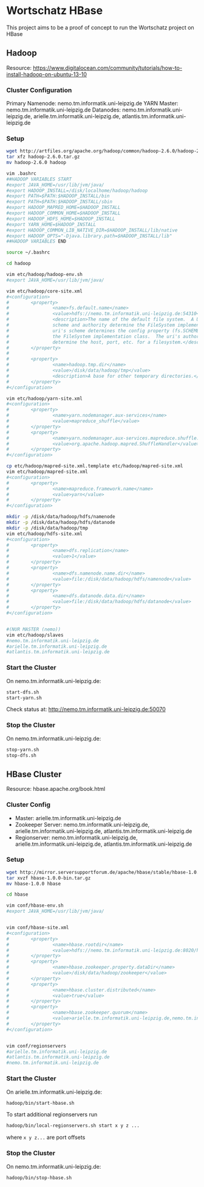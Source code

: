 # Wortschatz HBase

This project aims to be a proof of concept to run the Wortschatz project on HBase

## Hadoop

Resource: https://www.digitalocean.com/community/tutorials/how-to-install-hadoop-on-ubuntu-13-10

### Cluster Configuration
Primary Namenode: nemo.tm.informatik.uni-leipzig.de
YARN Master: nemo.tm.informatik.uni-leipzig.de
Datanodes: nemo.tm.informatik.uni-leipzig.de, arielle.tm.informatik.uni-leipzig.de, atlantis.tm.informatik.uni-leipzig.de

### Setup

```bash
wget http://artfiles.org/apache.org/hadoop/common/hadoop-2.6.0/hadoop-2.6.0.tar.gz
tar xfz hadoop-2.6.0.tar.gz 
mv hadoop-2.6.0 hadoop

vim .bashrc
##HADOOP VARIABLES START
#export JAVA_HOME=/usr/lib/jvm/java/
#export HADOOP_INSTALL=/disk/localhome/hadoop/hadoop
#export PATH=$PATH:$HADOOP_INSTALL/bin
#export PATH=$PATH:$HADOOP_INSTALL/sbin
#export HADOOP_MAPRED_HOME=$HADOOP_INSTALL
#export HADOOP_COMMON_HOME=$HADOOP_INSTALL
#export HADOOP_HDFS_HOME=$HADOOP_INSTALL
#export YARN_HOME=$HADOOP_INSTALL
#export HADOOP_COMMON_LIB_NATIVE_DIR=$HADOOP_INSTALL/lib/native
#export HADOOP_OPTS="-Djava.library.path=$HADOOP_INSTALL/lib"
##HADOOP VARIABLES END

source ~/.bashrc

cd hadoop

vim etc/hadoop/hadoop-env.sh
#export JAVA_HOME=/usr/lib/jvm/java/

vim etc/hadoop/core-site.xml
#<configuration>
#        <property>
#                <name>fs.default.name</name>
#                <value>hdfs://nemo.tm.informatik.uni-leipzig.de:54310</value>
#                <description>The name of the default file system.  A URI whose
#                scheme and authority determine the FileSystem implementation.  The
#                uri's scheme determines the config property (fs.SCHEME.impl) naming
#                the FileSystem implementation class.  The uri's authority is used to
#                determine the host, port, etc. for a filesystem.</description>
#        </property>
#
#        <property>
#                <name>hadoop.tmp.dir</name>
#                <value>/disk/data/hadoop/tmp</value>
#                <description>A base for other temporary directories.</description>
#        </property>
#</configuration>

vim etc/hadoop/yarn-site.xml
#<configuration>
#        <property>
#                <name>yarn.nodemanager.aux-services</name>
#                <value>mapreduce_shuffle</value>
#        </property>
#        <property>
#                <name>yarn.nodemanager.aux-services.mapreduce.shuffle.class</name>
#                <value>org.apache.hadoop.mapred.ShuffleHandler</value>
#        </property>
#</configuration>

cp etc/hadoop/mapred-site.xml.template etc/hadoop/mapred-site.xml
vim etc/hadoop/mapred-site.xml
#<configuration>
#        <property>
#                <name>mapreduce.framework.name</name>
#                <value>yarn</value>
#        </property>
#</configuration>

mkdir -p /disk/data/hadoop/hdfs/namenode
mkdir -p /disk/data/hadoop/hdfs/datanode
mkdir -p /disk/data/hadoop/tmp
vim etc/hadoop/hdfs-site.xml
#<configuration>
#        <property>
#                <name>dfs.replication</name>
#                <value>1</value>
#        </property>
#        <property>
#                <name>dfs.namenode.name.dir</name>
#                <value>file:/disk/data/hadoop/hdfs/namenode</value>
#        </property>
#        <property>
#                <name>dfs.datanode.data.dir</name>
#                <value>file:/disk/data/hadoop/hdfs/datanode</value>
#        </property>
#</configuration>


#(NUR MASTER (nemo))
vim etc/hadoop/slaves
#nemo.tm.informatik.uni-leipzig.de
#arielle.tm.informatik.uni-leipzig.de
#atlantis.tm.informatik.uni-leipzig.de
```

### Start the Cluster

On nemo.tm.informatik.uni-leipzig.de:
```bash
start-dfs.sh
start-yarn.sh
```

Check status at: http://nemo.tm.informatik.uni-leipzig.de:50070

### Stop the Cluster

On nemo.tm.informatik.uni-leipzig.de:
```bash
stop-yarn.sh
stop-dfs.sh
```

## HBase Cluster

Resource: hbase.apache.org/book.html

### Cluster Config

- Master: arielle.tm.informatik.uni-leipzig.de
- Zookeeper Server: nemo.tm.informatik.uni-leipzig.de, arielle.tm.informatik.uni-leipzig.de, atlantis.tm.informatik.uni-leipzig.de
- Regionserver: nemo.tm.informatik.uni-leipzig.de, arielle.tm.informatik.uni-leipzig.de, atlantis.tm.informatik.uni-leipzig.de

### Setup

```bash
wget http://mirror.serversupportforum.de/apache/hbase/stable/hbase-1.0.0-bin.tar.gz
tar xvzf hbase-1.0.0-bin.tar.gz
mv hbase-1.0.0 hbase

cd hbase

vim conf/hbase-env.sh
#export JAVA_HOME=/usr/lib/jvm/java/


vim conf/hbase-site.xml
#<configuration>
#        <property>
#                <name>hbase.rootdir</name>
#                <value>hdfs://nemo.tm.informatik.uni-leipzig.de:8020/hbase</value>
#        </property>
#        <property>
#                <name>hbase.zookeeper.property.dataDir</name>
#                <value>/disk/data/hadoop/zookeeper</value>
#        </property>
#        <property>
#                <name>hbase.cluster.distributed</name>
#                <value>true</value>
#        </property>
#        <property>
#                <name>hbase.zookeeper.quorum</name>
#                <value>arielle.tm.informatik.uni-leipzig.de,nemo.tm.informatik.uni-leipzig.de,atlantis.tm.informatik.uni-leipzig.de</value>
#        </property>
#</configuration>


vim conf/regionservers
#arielle.tm.informatik.uni-leipzig.de
#atlantis.tm.informatik.uni-leipzig.de
#nemo.tm.informatik.uni-leipzig.de
```

### Start the Cluster

On arielle.tm.informatik.uni-leipzig.de:
```bash
hadoop/bin/start-hbase.sh
```

To start additional regionservers run
```bash
hadoop/bin/local-regionservers.sh start x y z ...
```
where `x y z...` are port offsets

### Stop the Cluster

On nemo.tm.informatik.uni-leipzig.de:
```bash
hadoop/bin/stop-hbase.sh
```